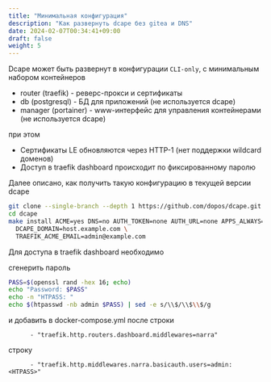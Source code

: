 ```yaml
---
title: "Минимальная конфигурация"
description: "Как развернуть dcape без gitea и DNS"
date: 2024-02-07T00:34:41+09:00
draft: false
weight: 5
---
```


Dcape может быть развернут в конфигурации `CLI-only`, с минимальным набором контейнеров

* router (traefik) - реверс-прокси и сертификаты
* db (postgresql) - БД для приложений (не используется dcape)
* manager (portainer) - www-интерфейс для управления контейнерами (не используется dcape)

при этом

* Сертификаты LE обновляются через HTTP-1 (нет поддержки wildcard доменов)
* Доступ в traefik dashboard происходит по фиксированному паролю

Далее описано, как получить такую конфигурацию в текущей версии dcape


```bash
git clone --single-branch --depth 1 https://github.com/dopos/dcape.git
cd dcape
make install ACME=yes DNS=no AUTH_TOKEN=none AUTH_URL=none APPS_ALWAYS=manager \
  DCAPE_DOMAIN=host.example.com \
  TRAEFIK_ACME_EMAIL=admin@example.com
```

Для доступа в traefik dashboard необходимо

сгенерить пароль

```bash
PASS=$(openssl rand -hex 16; echo)
echo "Password: $PASS"
echo -n "HTPASS: "
echo $(htpasswd -nb admin $PASS) | sed -e s/\\$/\\$\\$/g
```

и добавить в docker-compose.yml после строки
```
      - "traefik.http.routers.dashboard.middlewares=narra"
```
строку
```
      - "traefik.http.middlewares.narra.basicauth.users=admin:<HTPASS>"
```
